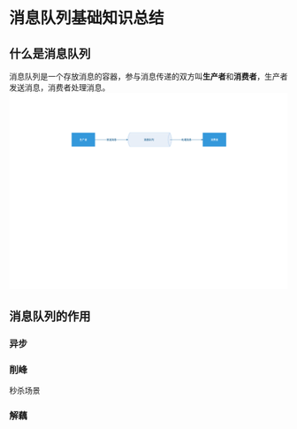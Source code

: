 # 消息队列基础知识总结
## 什么是消息队列
消息队列是一个存放消息的容器，参与消息传递的双方叫**生产者**和**消费者**，生产者发送消息，消费者处理消息。
![消息队列](assets/%E6%B6%88%E6%81%AF%E9%98%9F%E5%88%97.png)

## 消息队列的作用
### 异步
### 削峰
秒杀场景
### 解藕
